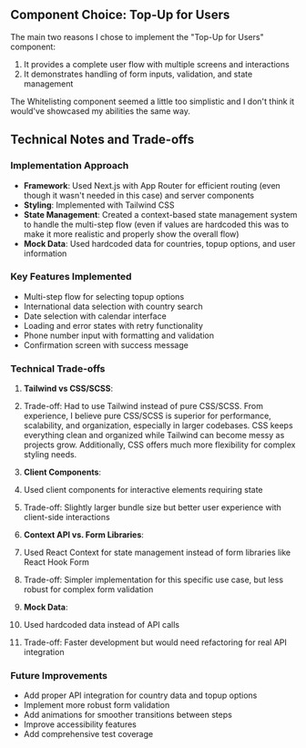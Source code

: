 ## Component Choice: Top-Up for Users

The main two reasons I chose to implement the "Top-Up for Users" component:

1. It provides a complete user flow with multiple screens and interactions
2. It demonstrates handling of form inputs, validation, and state management

The Whitelisting component seemed a little too simplistic and I don't think it would've showcased my abilities the same way.


## Technical Notes and Trade-offs

### Implementation Approach

- **Framework**: Used Next.js with App Router for efficient routing (even though it wasn't needed in this case) and server components
- **Styling**: Implemented with Tailwind CSS
- **State Management**: Created a context-based state management system to handle the multi-step flow (even if values are hardcoded this was to make it more realistic and properly show the overall flow)
- **Mock Data**: Used hardcoded data for countries, topup options, and user information


### Key Features Implemented

- Multi-step flow for selecting topup options
- International data selection with country search
- Date selection with calendar interface
- Loading and error states with retry functionality
- Phone number input with formatting and validation
- Confirmation screen with success message


### Technical Trade-offs

1. **Tailwind vs CSS/SCSS**:

1. Trade-off: Had to use Tailwind instead of pure CSS/SCSS. From experience, I believe pure CSS/SCSS is superior for performance, scalability, and organization, especially in larger codebases. CSS keeps everything clean and organized while Tailwind can become messy as projects grow. Additionally, CSS offers much more flexibility for complex styling needs.



2. **Client Components**:

1. Used client components for interactive elements requiring state
2. Trade-off: Slightly larger bundle size but better user experience with client-side interactions



3. **Context API vs. Form Libraries**:

1. Used React Context for state management instead of form libraries like React Hook Form
2. Trade-off: Simpler implementation for this specific use case, but less robust for complex form validation



4. **Mock Data**:

1. Used hardcoded data instead of API calls
2. Trade-off: Faster development but would need refactoring for real API integration





### Future Improvements

- Add proper API integration for country data and topup options
- Implement more robust form validation
- Add animations for smoother transitions between steps
- Improve accessibility features
- Add comprehensive test coverage
